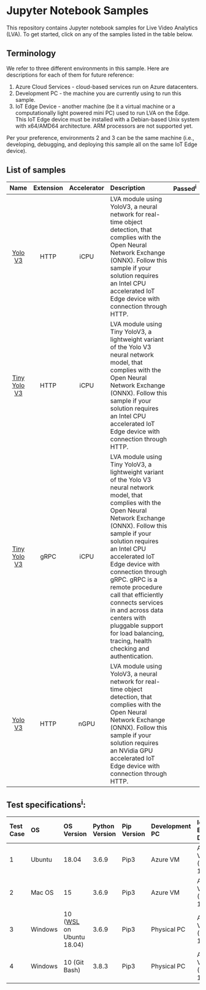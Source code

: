 # Jupyter Notebook Samples
This repository contains Jupyter notebook samples for Live Video Analytics (LVA). To get started, click on any of the samples listed in the table below.  

## Terminology
We refer to three different environments in this sample. Here are descriptions for each of them for future reference:
  
1. Azure Cloud Services - cloud-based services run on Azure datacenters.  
2. Development PC - the machine you are currently using to run this sample.
3. IoT Edge Device - another machine (be it a virtual machine or a computationally light powered mini PC) used to run LVA on the Edge. This IoT Edge device must be installed with a Debian-based Unix system with x64/AMD64 architecture. ARM processors are not supported yet.  

Per your preference, environments 2 and 3 can be the same machine (i.e., developing, debugging, and deploying this sample all on the same IoT Edge device).

## List of samples

| Name       | Extension | Accelerator| Description | Passed<sup>i</sup> |
|:---:        |:---:       |:---:        |:---       |:---:       |
| [Yolo V3](yolov3-icpu-onnx/readme.md)             | HTTP      | iCPU | LVA module using YoloV3, a neural network for real-time object detection, that complies with the Open Neural Network Exchange (ONNX). Follow this sample if your solution requires an Intel CPU accelerated IoT Edge device with connection through HTTP. | |
| [Tiny Yolo V3](tinyyolov3-icpu-onnx/readme.md)    | HTTP      | iCPU | LVA module using Tiny YoloV3, a lightweight variant of the Yolo V3 neural network model, that complies with the Open Neural Network Exchange (ONNX). Follow this sample if your solution requires an Intel CPU accelerated IoT Edge device with connection through HTTP. | |
| [Tiny Yolo V3](http://aka.ms/)                    | gRPC      | iCPU | LVA module using Tiny YoloV3, a lightweight variant of the Yolo V3 neural network model, that complies with the Open Neural Network Exchange (ONNX). Follow this sample if your solution requires an Intel CPU accelerated IoT Edge device with connection through gRPC. gRPC is a remote procedure call that efficiently connects services in and across data centers with pluggable support for load balancing, tracing, health checking and authentication. | |
| [Yolo V3](yolov3-ngpu-onnx/readme.md)             | HTTP      | nGPU |  LVA module using YoloV3, a neural network for real-time object detection, that complies with the Open Neural Network Exchange (ONNX). Follow this sample if your solution requires an NVidia GPU accelerated IoT Edge device with connection through HTTP. | |


## Test specifications<sup>i</sup>:

| Test Case   | OS          | OS Version                                                                      | Python Version    | Pip Version | Development PC | IoT Edge Device         |
| :---        |:---         | :---                                                                            |:--                | :---        | :---           | :---                    | 
| 1           | Ubuntu      | 18.04                                                                           | 3.6.9             | Pip3        | Azure VM       | Azure VM (Ubuntu 18.04) |
| 2           | Mac OS      | 15                                                                              | 3.6.9             | Pip3        | Azure VM       | Azure VM (Ubuntu 18.04) |
| 3           | Windows     | 10 ([WSL](https://docs.microsoft.com/en-us/windows/wsl/about) on Ubuntu 18.04)  | 3.6.9             | Pip3        | Physical PC    | Azure VM (Ubuntu 18.04) |
| 4           | Windows     | 10 (Git Bash)                                                                   | 3.8.3             | Pip3        | Physical PC    | Azure VM (Ubuntu 18.04) |
